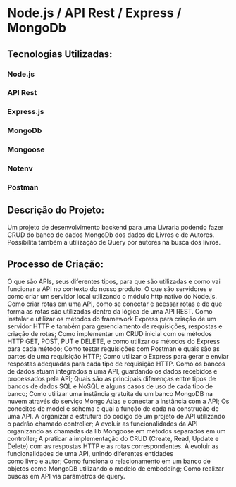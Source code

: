 # Node.js / API Rest / Express / MongoDb
## Tecnologias Utilizadas:
### Node.js
### API Rest
### Express.js
### MongoDb
### Mongoose
### Notenv
### Postman

## Descrição do Projeto:
Um projeto de desenvolvimento backend para uma Livraria podendo fazer CRUD do banco de dados MongoDb dos dados de Livros e de Autores. Possibilita também a utilização de Query por autores na busca dos livros.

## Processo de Criação:
O que são APIs, seus diferentes tipos, para que são utilizadas e como vai funcionar a API no contexto do nosso produto.
O que são servidores e como criar um servidor local utilizando o módulo http nativo do Node.js.
Como criar rotas em uma API, como se conectar e acessar rotas e de que forma as rotas são utilizadas dentro da lógica de uma API REST.
Como instalar e utilizar os métodos do framework Express para criação de um servidor HTTP e também para gerenciamento de requisições, respostas e criação de rotas;
Como implementar um CRUD inicial com os métodos HTTP GET, POST, PUT e DELETE, e como utilizar os métodos do Express para cada método;
Como testar requisições com Postman e quais são as partes de uma requisição HTTP;
Como utilizar o Express para gerar e enviar respostas adequadas para cada tipo de requisição HTTP.
Como os bancos de dados atuam integrados a uma API, guardando os dados recebidos e processados pela API;
Quais são as principais diferenças entre tipos de bancos de dados SQL e NoSQL e alguns casos de uso de cada tipo de banco;
Como utilizar uma instância gratuita de um banco MongoDB na nuvem através do serviço Mongo Atlas e conectar a instância com a API;
Os conceitos de model e schema e qual a função de cada na construção de uma API.
A organizar a estrutura do código de um projeto de API utilizando o padrão chamado controller;
A evoluir as funcionalidades da API organizando as chamadas da lib Mongoose em métodos separados em um controller;
A praticar a implementação do CRUD (Create, Read, Update e Delete) com as respostas HTTP e as rotas correspondentes.
A evoluir as funcionalidades de uma API, unindo diferentes entidades como livro e autor;
Como funciona o relacionamento em um banco de objetos como MongoDB utilizando o modelo de embedding;
Como realizar buscas em API via parâmetros de query.
